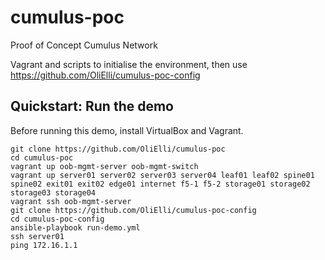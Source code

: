 # cumulus-poc
Proof of Concept Cumulus Network

Vagrant and scripts to initialise the environment, then use https://github.com/OliElli/cumulus-poc-config

Quickstart: Run the demo
------------------------

Before running this demo, install VirtualBox and Vagrant.

    git clone https://github.com/OliElli/cumulus-poc
    cd cumulus-poc
    vagrant up oob-mgmt-server oob-mgmt-switch 
    vagrant up server01 server02 server03 server04 leaf01 leaf02 spine01 spine02 exit01 exit02 edge01 internet f5-1 f5-2 storage01 storage02 storage03 storage04
    vagrant ssh oob-mgmt-server
    git clone https://github.com/OliElli/cumulus-poc-config
    cd cumulus-poc-config
    ansible-playbook run-demo.yml
    ssh server01
    ping 172.16.1.1 
